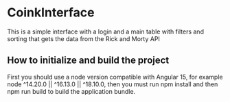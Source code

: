 # CoinkInterface

This is a simple interface with a login and a main table with filters and sorting that gets the data from the Rick and Morty API

## How to initialize and build the project

First you should use a node version compatible with Angular 15, for example node ^14.20.0 || ^16.13.0 || ^18.10.0, then you must run npm install and then npm run build to build the application bundle.
